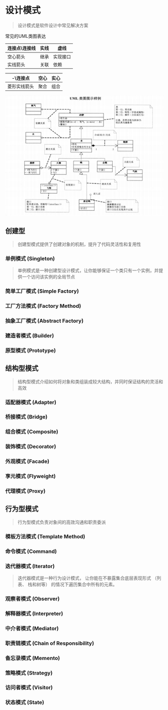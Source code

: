 # 设计模式
> 设计模式是软件设计中常见解决方案

常见的UML类图表达 

|连接点\连接线| 实线| 虚线|
|---|---|---|
|空心箭头|继承|实现接口|
|实线箭头|关联|依赖|

|-\连接点|空心|实心|
|---|---|---|
|菱形实线箭头|聚合|组合|

![UML类图示例](/assets/UML类图示例.png)

## 创建型
> 创建型模式提供了创建对象的机制，提升了代码灵活性和复用性

### 单例模式 (Singleton)
> 单例模式是一种创建型设计模式，让你能够保证一个类只有一个实例，并提供一个访问该实例的全局节点

### 简单工厂模式 (Simple Factory)
### 工厂方法模式 (Factory Method)
### 抽象工厂模式 (Abstract Factory)
### 建造者模式 (Builder)
### 原型模式 (Prototype)
## 结构型模式
> 结构型模式介绍如何将对象和类组装成较大结构，并同时保证结构的灵活和高效

### 适配器模式 (Adapter)
### 桥接模式 (Bridge)
### 组合模式 (Composite)
### 装饰模式 (Decorator)
### 外观模式 (Facade)
### 享元模式 (Flyweight)
### 代理模式 (Proxy)

## 行为型模式
> 行为型模式负责对象间的高效沟通和职责委派

### 模板方法模式 (Template Method)
### 命令模式 (Command)
### 迭代器模式 (Iterator)
>迭代器模式是一种行为设计模式， 让你能在不暴露集合底层表现形式 （列表、 栈和树等） 的情况下遍历集合中所有的元素。


### 观察者模式 (Observer)
### 解释器模式 (Interpreter)
### 中介者模式 (Mediator)
### 职责链模式 (Chain of Responsibility)
### 备忘录模式 (Memento)
### 策略模式 (Strategy)
### 访问者模式 (Visitor)
### 状态模式 (State)